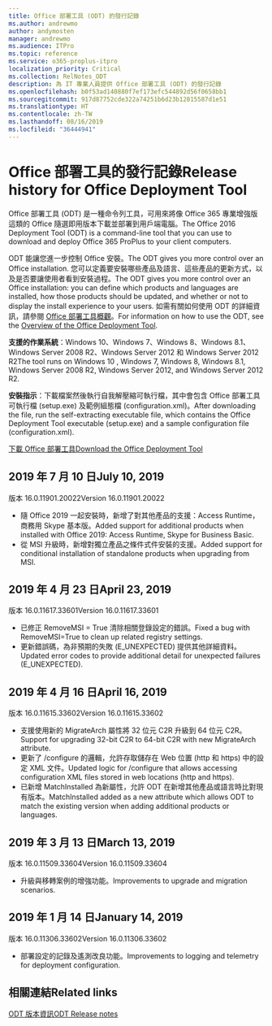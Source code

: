 ```yaml
---
title: Office 部署工具 (ODT) 的發行記錄
ms.author: andrewmo
author: andymosten
manager: andrewmo
ms.audience: ITPro
ms.topic: reference
ms.service: o365-proplus-itpro
localization_priority: Critical
ms.collection: RelNotes_ODT
description: 為 IT 專業人員提供 Office 部署工具 (ODT) 的發行記錄
ms.openlocfilehash: b0f53ad140880f7ef173efc544892d56f0658bb1
ms.sourcegitcommit: 917d87752cde322a74251b6d23b12815587d1e51
ms.translationtype: HT
ms.contentlocale: zh-TW
ms.lasthandoff: 08/16/2019
ms.locfileid: "36444941"
---
```

# <a name="release-history-for-office-deployment-tool"></a><span data-ttu-id="25903-103">Office 部署工具的發行記錄</span><span class="sxs-lookup"><span data-stu-id="25903-103">Release history for Office Deployment Tool</span></span>

<span data-ttu-id="25903-104">Office 部署工具 (ODT) 是一種命令列工具，可用來將像 Office 365 專業增強版這類的 Office 隨選即用版本下載並部署到用戶端電腦。</span><span class="sxs-lookup"><span data-stu-id="25903-104">The Office 2016 Deployment Tool (ODT) is a command-line tool that you can use to download and deploy Office 365 ProPlus to your client computers.</span></span> 


<span data-ttu-id="25903-105">ODT 能讓您進一步控制 Office 安裝。</span><span class="sxs-lookup"><span data-stu-id="25903-105">The ODT gives you more control over an Office installation.</span></span> <span data-ttu-id="25903-106">您可以定義要安裝哪些產品及語言、這些產品的更新方式，以及是否要讓使用者看到安裝過程。</span><span class="sxs-lookup"><span data-stu-id="25903-106">The ODT gives you more control over an Office installation: you can define which products and languages are installed, how those products should be updated, and whether or not to display the install experience to your users.</span></span> <span data-ttu-id="25903-107">如需有關如何使用 ODT 的詳細資訊，請參閱 [Office 部署工具概觀](https://docs.microsoft.com/zh-TW/deployoffice/overview-of-the-office-2016-deployment-tool)。</span><span class="sxs-lookup"><span data-stu-id="25903-107">For information on how to use the ODT, see the [Overview of the Office Deployment Tool](https://docs.microsoft.com/en-us/deployoffice/overview-of-the-office-2016-deployment-tool).</span></span>

 <span data-ttu-id="25903-108">**支援的作業系統**：Windows 10、Windows 7、Windows 8、Windows 8.1、Windows Server 2008 R2、Windows Server 2012 和 Windows Server 2012 R2</span><span class="sxs-lookup"><span data-stu-id="25903-108">The tool runs on Windows 10 , Windows 7, Windows 8, Windows 8.1, Windows Server 2008 R2, Windows Server 2012, and Windows Server 2012 R2.</span></span> 
 
 <span data-ttu-id="25903-109">**安裝指示**：下載檔案然後執行自我解壓縮可執行檔，其中會包含 Office 部署工具可執行檔 (setup.exe) 及範例組態檔 (configuration.xml)。</span><span class="sxs-lookup"><span data-stu-id="25903-109">After downloading the file, run the self-extracting executable file, which contains the Office Deployment Tool executable (setup.exe) and a sample configuration file (configuration.xml).</span></span> 

[<span data-ttu-id="25903-110">下載 Office 部署工具</span><span class="sxs-lookup"><span data-stu-id="25903-110">Download the Office Deployment Tool</span></span>](https://www.microsoft.com/en-us/download/confirmation.aspx?id=49117)


## <a name="july-10-2019"></a><span data-ttu-id="25903-111">2019 年 7 月 10 日</span><span class="sxs-lookup"><span data-stu-id="25903-111">July 10, 2019</span></span>

<span data-ttu-id="25903-112">版本 16.0.11901.20022</span><span class="sxs-lookup"><span data-stu-id="25903-112">Version 16.0.11901.20022</span></span>
- <span data-ttu-id="25903-113">隨 Office 2019 一起安裝時，新增了對其他產品的支援：Access Runtime，商務用 Skype 基本版。</span><span class="sxs-lookup"><span data-stu-id="25903-113">Added support for additional products when installed with Office 2019: Access Runtime, Skype for Business Basic.</span></span>
- <span data-ttu-id="25903-114">從 MSI 升級時，新增對獨立產品之條件式件安裝的支援。</span><span class="sxs-lookup"><span data-stu-id="25903-114">Added support for conditional installation of standalone products when upgrading from MSI.</span></span>

## <a name="april-23-2019"></a><span data-ttu-id="25903-115">2019 年 4 月 23 日</span><span class="sxs-lookup"><span data-stu-id="25903-115">April 23, 2019</span></span>

<span data-ttu-id="25903-116">版本 16.0.11617.33601</span><span class="sxs-lookup"><span data-stu-id="25903-116">Version 16.0.11617.33601</span></span>
- <span data-ttu-id="25903-117">已修正 RemoveMSI = True 清除相關登錄設定的錯誤。</span><span class="sxs-lookup"><span data-stu-id="25903-117">Fixed a bug with RemoveMSI=True to clean up related registry settings.</span></span>
- <span data-ttu-id="25903-118">更新錯誤碼，為非預期的失敗 (E_UNEXPECTED) 提供其他詳細資料。</span><span class="sxs-lookup"><span data-stu-id="25903-118">Updated error codes to provide additional detail for unexpected failures (E_UNEXPECTED).</span></span>

## <a name="april-16-2019"></a><span data-ttu-id="25903-119">2019 年 4 月 16 日</span><span class="sxs-lookup"><span data-stu-id="25903-119">April 16, 2019</span></span>

<span data-ttu-id="25903-120">版本 16.0.11615.33602</span><span class="sxs-lookup"><span data-stu-id="25903-120">Version 16.0.11615.33602</span></span>
- <span data-ttu-id="25903-121">支援使用新的 MigrateArch 屬性將 32 位元 C2R 升級到 64 位元 C2R。</span><span class="sxs-lookup"><span data-stu-id="25903-121">Support for upgrading 32-bit C2R to 64-bit C2R with new MigrateArch attribute.</span></span>
- <span data-ttu-id="25903-122">更新了 /configure 的邏輯，允許存取儲存在 Web 位置 (http 和 https) 中的設定 XML 文件。</span><span class="sxs-lookup"><span data-stu-id="25903-122">Updated logic for /configure that allows accessing configuration XML files stored in web locations (http and https).</span></span>
- <span data-ttu-id="25903-123">已新增 MatchInstalled 為新屬性，允許 ODT 在新增其他產品或語言時比對現有版本。</span><span class="sxs-lookup"><span data-stu-id="25903-123">MatchInstalled added as a new attribute which allows ODT to match the existing version when adding additional products or languages.</span></span>

## <a name="march-13-2019"></a><span data-ttu-id="25903-124">2019 年 3 月 13 日</span><span class="sxs-lookup"><span data-stu-id="25903-124">March 13, 2019</span></span>

<span data-ttu-id="25903-125">版本 16.0.11509.33604</span><span class="sxs-lookup"><span data-stu-id="25903-125">Version 16.0.11509.33604</span></span>
- <span data-ttu-id="25903-126">升級與移轉案例的增強功能。</span><span class="sxs-lookup"><span data-stu-id="25903-126">Improvements to upgrade and migration scenarios.</span></span>

## <a name="january-14-2019"></a><span data-ttu-id="25903-127">2019 年 1 月 14 日</span><span class="sxs-lookup"><span data-stu-id="25903-127">January 14, 2019</span></span>

<span data-ttu-id="25903-128">版本 16.0.11306.33602</span><span class="sxs-lookup"><span data-stu-id="25903-128">Version 16.0.11306.33602</span></span>
- <span data-ttu-id="25903-129">部署設定的記錄及遙測改良功能。</span><span class="sxs-lookup"><span data-stu-id="25903-129">Improvements to logging and telemetry for deployment configuration.</span></span>


## <a name="related-links"></a><span data-ttu-id="25903-130">相關連結</span><span class="sxs-lookup"><span data-stu-id="25903-130">Related links</span></span>

[<span data-ttu-id="25903-131">ODT 版本資訊</span><span class="sxs-lookup"><span data-stu-id="25903-131">ODT Release notes</span></span>](https://www.microsoft.com/en-us/download/details.aspx?id=49117)